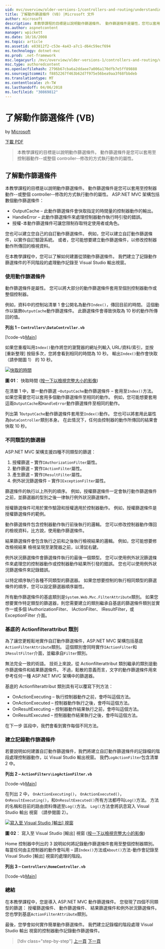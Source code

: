 ```yaml
---
uid: mvc/overview/older-versions-1/controllers-and-routing/understanding-action-filters-vb
title: 了解動作篩選條件 (VB) |Microsoft 文件
author: microsoft
description: 本教學課程的目標是以說明動作篩選條件。 動作篩選條件是屬性，您可以套用至控制器動作--或整個控制器...
ms.author: aspnetcontent
manager: wpickett
ms.date: 10/16/2008
ms.topic: article
ms.assetid: e83812f2-c53e-4a43-a7c1-d64c59ecf694
ms.technology: dotnet-mvc
ms.prod: .net-framework
msc.legacyurl: /mvc/overview/older-versions-1/controllers-and-routing/understanding-action-filters-vb
msc.type: authoredcontent
ms.openlocfilehash: 2796b67cba6a2ddaee7a006a170dfb7e5ff89888
ms.sourcegitcommit: f8852267f463b62d7f975e56bea9aa3f68fbbdeb
ms.translationtype: MT
ms.contentlocale: zh-TW
ms.lasthandoff: 04/06/2018
ms.locfileid: "30869812"
---
```

<a name="understanding-action-filters-vb"></a>了解動作篩選條件 (VB)
====================
by [Microsoft](https://github.com/microsoft)

[下載 PDF](http://download.microsoft.com/download/e/f/3/ef3f2ff6-7424-48f7-bdaa-180ef64c3490/ASPNET_MVC_Tutorial_14_VB.pdf)

> 本教學課程的目標是以說明動作篩選條件。 動作篩選條件是您可以套用至控制器動作--或整個 controller--修改的方式執行動作的屬性。


## <a name="understanding-action-filters"></a>了解動作篩選條件

本教學課程的目標是以說明動作篩選條件。 動作篩選條件是您可以套用至控制器動作--或整個 controller--修改的方式執行動作的屬性。 ASP.NET MVC 架構包括數個動作篩選條件：

- OutputCache – 此動作篩選條件會快取指定的時間量的控制器動作的輸出。
- HandleError – 此動作篩選條件來處理控制器動作執行時引發的錯誤。
- 授權-本動作篩選條件可讓您限制存取特定使用者或角色。

您也可以建立您自己的自訂動作篩選條件。 例如，您可以建立自訂動作篩選條件，以實作自訂驗證系統。 或者，您可能想要建立動作篩選條件，以修改控制器動作所傳回的檢視資料。

在本教學課程中，您可以了解如何建置從頭動作篩選條件。 我們建立了記錄動作篩選條件的不同階段的處理動作記錄至 Visual Studio 輸出視窗。

### <a name="using-an-action-filter"></a>使用動作篩選條件

動作篩選條件是屬性。 您可以將大部分的動作篩選條件套用至個別控制器動作或整個控制器。

例如，資料中的控制站清單 1 會公開名為動作`Index()`，傳回目前的時間。 這個動作以裝飾`OutputCache`動作篩選條件。 此篩選條件會導致快取為 10 秒的動作所傳回的值。

**列出 1 – `Controllers\DataController.vb`**

[!code-vb[Main](understanding-action-filters-vb/samples/sample1.vb)]

如果您重複叫用`Index()`動作將您的瀏覽器的網址列輸入 URL/資料/索引，並按 [重新整理] 按鈕多次，您將會看到相同的時間為 10 秒。 輸出`Index()`動作會快取 （請參閱圖 1） 的 10 秒。


[![快取的時間](understanding-action-filters-vb/_static/image2.png)](understanding-action-filters-vb/_static/image1.png)

**圖 01**： 快取時間 ([按一下以檢視完整大小的影像](understanding-action-filters-vb/_static/image3.png))


在清單 1 中，單一動作篩選 –`OutputCache`動作篩選條件 – 套用至`Index()`方法。 如果您需要您可以套用多個動作篩選條件至相同的動作。 例如，您可能想要套用這兩`OutputCache`和`HandleError`動作篩選條件至相同的動作。

列出第 1`OutputCache`動作篩選條件套用至`Index()`動作。 您也可以將套用此屬性為`DataController`類別本身。 在此情況下，任何由控制器的動作所傳回的結果會快取 10 秒。

### <a name="the-different-types-of-filters"></a>不同類型的篩選器

ASP.NET MVC 架構支援四種不同類型的篩選：

1. 授權篩選 – 實作`IAuthorizationFilter`屬性。
2. 動作篩選 – 實作`IActionFilter`屬性。
3. 產生篩選 – 實作`IResultFilter`屬性。
4. 例外狀況篩選條件 – 實作`IExceptionFilter`屬性。

篩選條件的執行以上所列的順序。 例如，授權篩選條件一定會執行動作篩選條件之前，並篩選器的型別之後一律執行例外狀況篩選條件。

授權篩選條件可用於實作驗證和授權適用於控制器動作。 例如，授權篩選條件是授權篩選條件的範例。

動作篩選條件包含控制器動作執行前後執行的邏輯。 您可以修改控制器動作傳回的檢視資料，比方說，使用動作篩選條件。

結果篩選條件會包含執行之前和之後執行檢視結果的邏輯。 例如，您可能想要修改檢視結果 檢視呈現至瀏覽器之前，以滑鼠右鍵。

例外狀況篩選條件會篩選條件執行的最後一個類型。 您可以使用例外狀況篩選條件來處理您的控制器動作或控制器動作結果所引發的錯誤。 您也可以使用例外狀況篩選條件來記錄錯誤。

以特定順序執行各種不同類型的篩選器。 如果您想要控制的執行相同類型的篩選條件的順序，您可以設定篩選器順序屬性。

所有動作篩選條件的基底類別是`System.Web.Mvc.FilterAttribute`類別。 如果您想要實作特定類型的篩選器，則您需要建立的類別繼承自基底的篩選條件類別並實作一或多個 IAuthorizationFilter、 IActionFilter、 IResultFilter，或 ExceptionFilter 介面。

### <a name="the-base-actionfilterattribute-class"></a>基底的 Actionfilterattribut 類別

為了讓您更輕鬆地實作自訂動作篩選條件，ASP.NET MVC 架構包括基底`ActionFilterAttribute`類別。 這個類別會同時實作`IActionFilter`和`IResultFilter`介面，並繼承自`Filter`類別。

無法完全一致的術語。 技術上來說，從 Actionfilterattribut 類別繼承的類別是動作篩選條件和結果篩選條件。 不過，鬆散的意義而言，文字的動作篩選條件用來參考任何一種 ASP.NET MVC 架構中的篩選器。

基底的 Actionfilterattribut 類別具有可以覆寫下列方法：

- OnActionExecuting – 執行控制器動作之前，會呼叫這個方法。
- OnActionExecuted – 控制器動作執行之後，會呼叫這個方法。
- OnResultExecuting – 控制器動作結果執行之前，會呼叫這個方法。
- OnResultExecuted – 控制器動作結果執行之後，會呼叫這個方法。

在下一步 區段中，我們會看到實作每個不同方法。

### <a name="creating-a-log-action-filter"></a>建立記錄動作篩選條件

若要說明如何建置自訂動作篩選條件，我們將建立自訂動作篩選條件的記錄檔的階段處理控制器動作，以 Visual Studio 輸出視窗。 我們`LogActionFilter`包含清單 2 中。

**列出 2 – `ActionFilters\LogActionFilter.vb`**

[!code-vb[Main](understanding-action-filters-vb/samples/sample2.vb)]

在列出 2 中， `OnActionExecuting()`， `OnActionExecuted()`， `OnResultExecuting()`，和`OnResultExecuted()`所有方法都呼叫`Log()`方法。 方法的名稱和目前的路由資料傳遞至`Log()`方法。 `Log()`方法會將訊息寫入 Visual Studio 輸出 視窗 （請參閱圖 2）。


[![寫入至 Visual Studio [輸出] 視窗](understanding-action-filters-vb/_static/image5.png)](understanding-action-filters-vb/_static/image4.png)

**圖 02**： 寫入至 Visual Studio [輸出] 視窗 ([按一下以檢視完整大小的影像](understanding-action-filters-vb/_static/image6.png))


Home 控制器中列出的 3 說明如何將記錄動作篩選條件套用至整個控制器類別。 每當任何由主控制器的動作會叫用 – 請`Index()`方法或`About()`方法-動作會記錄至 Visual Studio [輸出] 視窗的處理的階段。

**列出 3 – `Controllers\HomeController.vb`**

[!code-vb[Main](understanding-action-filters-vb/samples/sample3.vb)]

### <a name="summary"></a>總結

在本教學課程中，您是導入 ASP.NET MVC 動作篩選條件。 您發現了四個不同類型的篩選： 授權篩選條件、 動作篩選條件、 結果篩選條件和例外狀況篩選條件。 您也學到基底`ActionFilterAttribute`類別。

最後，您學會如何實作簡單動作篩選條件。 我們建立記錄檔的階段處理 Visual Studio 輸出 視窗的控制器動作記錄動作篩選條件。

> [!div class="step-by-step"]
> [上一頁](asp-net-mvc-routing-overview-vb.md)
> [下一頁](improving-performance-with-output-caching-vb.md)
